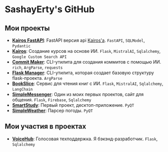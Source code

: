 # SashayErty's GitHub
## Мои проекты
- **[Kairos FastAPI](https://github.com/sashayerty/kairos-fastapi)**: FastAPI версия api [Kairos'а](https://github.com/sashayerty/Kairos). `FastAPI`, `SQLModel`, `Pydantic`
- **[Kairos](https://github.com/sashayerty/Kairos)**: Создание курсов на основе ИИ. `Flask`, `MistralAI`, `Sqlalchemy`, `Google Custom Search API`
- **[Commit Maker](https://github.com/Sashayerty/commit_maker)**: CLI-утилита для создания коммитов с помощью ИИ. `rich`, `ArgParse`, `requests`
- **[Flask Manager](https://github.com/Sashayerty/flask_manager)**: CLI-утилита, которая создает базовую структуру flask-проекта. `ArgParse`
- **[BookSlice](https://github.com/Sashayerty/bookslice)**: Сервис для чтения книг с ИИ. `Flask`, `MistralAI`, `Sqlalchemy`, `LangChain`
- **[SimpleMessenger](https://github.com/Sashayerty/Messenger)**: Один из моих первых проектов, сайт для общения. `Flask`, `Firebase`, `Sqlalchemy`
- **[SmartStudy](https://github.com/Sashayerty/SmartStudy)**: Первый проект, десктоп-приложение. `PyQT`
- **[SimpleWeather](https://github.com/Sashayerty/SimpleWeather)**: Парсер погоды. `PyQT`
## Мои участия в проектах
- **[VoiceHub](https://github.com/KirillCodeCreator/CodeFest)**: Голосовая техподдержка. Я бэкэнд-разработчик. `Flask`, `Sqlalchemy`
<!-- <div id="header" align='center'>
  <div id="badges">
    <a href="https://vk.com/sashayerty">
      <img src="https://img.shields.io/badge/%D0%92%D0%BA%D0%BE%D0%BD%D1%82%D0%B0%D0%BA%D1%82%D0%B5-blue?style=for-the-badge&logo=VK&logoColor=white alt="VK Badge"/>
    </a>
    <a href="https://t.me/Sashayerty">
      <img src="https://img.shields.io/badge/Telegram-blue?style=for-the-badge&logo=Telegram&logoColor=white alt="Telegram Badge"/>
    </a>
  </div>
   <div id='gifs' align='center'>
    <img src="https://media.tenor.com/r5tO1IgqFvAAAAAC/%D0%B2%D0%BE%D1%82-%D1%82%D0%B0%D0%BA%D0%B8%D0%B5-%D0%BF%D0%B8%D1%80%D0%BE%D0%B3%D0%B8-that%27s-it.gif"/ width="100">
    <img src="https://media.tenor.com/Qa6Je1Tal4UAAAAC/dota.gif"/ width="100">
  </div> 
</div> -->

<!--
**Sashayerty/Sashayerty** is a ✨ _special_ ✨ repository because its `README.md` (this file) appears on your GitHub profile.

Here are some ideas to get you started:

- 🔭 I’m currently working on ...
- 🌱 I’m currently learning ...
- 👯 I’m looking to collaborate on ...
- 🤔 I’m looking for help with ...
- 💬 Ask me about ...
- 📫 How to reach me: ...
- 😄 Pronouns: ...
### ⚡ Fun fact: Я играю в Dota 2
-->
